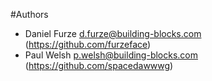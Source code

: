 #Authors

* Daniel Furze <d.furze@building-blocks.com> (https://github.com/furzeface)
* Paul Welsh <p.welsh@building-blocks.com> (https://github.com/spacedawwwg)